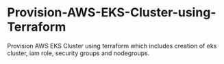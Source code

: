 # Provision-AWS-EKS-Cluster-using-Terraform
Provision AWS EKS Cluster using terraform which includes creation of eks cluster, iam role, security groups and nodegroups.
